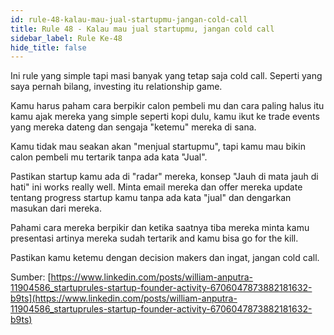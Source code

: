 ```yaml
---
id: rule-48-kalau-mau-jual-startupmu-jangan-cold-call
title: Rule 48 - Kalau mau jual startupmu, jangan cold call
sidebar_label: Rule Ke-48
hide_title: false
---
```


Ini rule yang simple tapi masi banyak yang tetap saja cold call. Seperti yang saya pernah bilang, investing itu relationship game.

Kamu harus paham cara berpikir calon pembeli mu dan cara paling halus itu kamu ajak mereka yang simple seperti kopi dulu, kamu ikut ke trade events yang mereka dateng dan sengaja "ketemu" mereka di sana.

Kamu tidak mau seakan akan "menjual startupmu", tapi kamu mau bikin calon pembeli mu tertarik tanpa ada kata "Jual".

Pastikan startup kamu ada di "radar" mereka, konsep "Jauh di mata jauh di hati" ini works really well. Minta email mereka dan offer mereka update tentang progress startup kamu tanpa ada kata "jual" dan dengarkan masukan dari mereka.

Pahami cara mereka berpikir dan ketika saatnya tiba mereka minta kamu presentasi artinya mereka sudah tertarik and kamu bisa go for the kill.

Pastikan kamu ketemu dengan decision makers dan ingat, jangan cold call.

Sumber:
[https://www.linkedin.com/posts/william-anputra-11904586_startuprules-startup-founder-activity-6706047873882181632-b9ts](https://www.linkedin.com/posts/william-anputra-11904586_startuprules-startup-founder-activity-6706047873882181632-b9ts)
